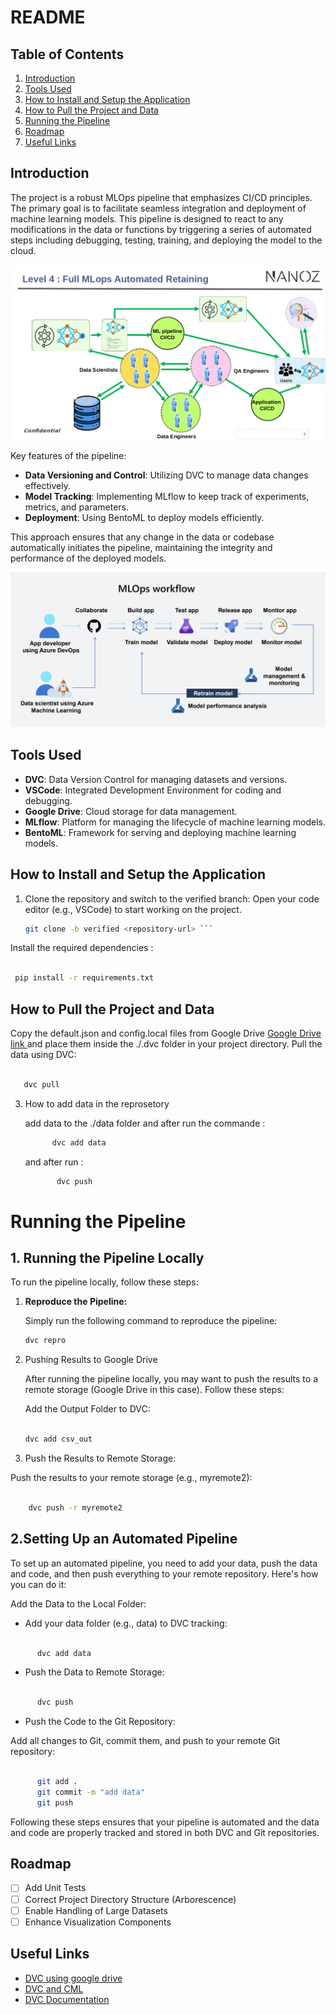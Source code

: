 # README

## Table of Contents
1. [Introduction](#introduction)
2. [Tools Used](#tools-used)
3. [How to Install and Setup the Application](#how-to-install-and-setup-the-application)
4. [How to Pull the Project and Data](#how-to-pull-the-project-and-data)
5. [Running the Pipeline](#Running-the-Pipeline)
6. [Roadmap](#roadmap)
7. [Useful Links](#useful-links)


## Introduction
The project is a robust MLOps pipeline that emphasizes CI/CD principles. The primary goal is to facilitate seamless integration and deployment of machine learning models. This pipeline is designed to react to any modifications in the data or functions by triggering a series of automated steps including debugging, testing, training, and deploying the model to the cloud.

![Pipeline Overview](./image1.png)

Key features of the pipeline:
- **Data Versioning and Control**: Utilizing DVC to manage data changes effectively.
- **Model Tracking**: Implementing MLflow to keep track of experiments, metrics, and parameters.
- **Deployment**: Using BentoML to deploy models efficiently.

This approach ensures that any change in the data or codebase automatically initiates the pipeline, maintaining the integrity and performance of the deployed models.

![MLOps Workflow](./image2.png)
## Tools Used
- **DVC**: Data Version Control for managing datasets and versions.
- **VSCode**: Integrated Development Environment for coding and debugging.
- **Google Drive**: Cloud storage for data management.
- **MLflow**: Platform for managing the lifecycle of machine learning models.
- **BentoML**: Framework for serving and deploying machine learning models.


## How to Install and Setup the Application
1. Clone the repository and switch to the verified branch:
      Open your code editor (e.g., VSCode) to start working on the project.

   ```bash
   git clone -b verified <repository-url> ```
Install the required dependencies :

   ```bash 

    pip install -r requirements.txt
   ```

## How to Pull the Project and Data
   

 Copy the default.json and config.local files from Google Drive [Google Drive link ](https://drive.google.com/drive/u/1/folders/1qZcDnGG_C6GGu6utLibneuWQI5j67VTY) and place them inside the ./.dvc folder in your project directory.
    Pull the data using DVC:

  ```sh

     dvc pull
  ```

3. How to add data in the reprosetory

    add data to the ./data folder and after run the commande :
      ```sh
            dvc add data
      ```
   and after run :
      ```sh
             dvc push
      ```
# Running the Pipeline

## 1. Running the Pipeline Locally

To run the pipeline locally, follow these steps:

1. **Reproduce the Pipeline:**
   
   Simply run the following command to reproduce the pipeline:
   ```sh
   dvc repro
   ```
2. Pushing Results to Google Drive

   After running the pipeline locally, you may want to push the results to a remote storage (Google Drive in this case). Follow these steps:

    Add the Output Folder to DVC:

    ```sh

    dvc add csv_out 
   ```
3. Push the Results to Remote Storage:

Push the results to your remote storage (e.g., myremote2):

```sh

    dvc push -r myremote2
```
## 2.Setting Up an Automated Pipeline

To set up an automated pipeline, you need to add your data, push the data and code, and then push everything to your remote repository. Here's how you can do it:

Add the Data to the Local Folder:

- Add your data folder (e.g., data) to DVC tracking:

```sh

      dvc add data
```
- Push the Data to Remote Storage:


```sh

      dvc push
```

- Push the Code to the Git Repository:

Add all changes to Git, commit them, and push to your remote Git repository:

```sh

      git add .
      git commit -m "add data"
      git push
```
Following these steps ensures that your pipeline is automated and the data and code are properly tracked and stored in both DVC and Git repositories.
## Roadmap

 - [ ] Add Unit Tests
 - [ ] Correct Project Directory Structure (Arborescence)
 - [ ] Enable Handling of Large Datasets
 - [ ] Enhance Visualization Components
## Useful Links

- [DVC using google drive](https://dvc.org/doc/user-guide/data-management/remote-storage/google-drive)
- [DVC and CML](https://cml.dev/doc/cml-with-dvc)
- [DVC Documentation](https://dvc.org/doc)
